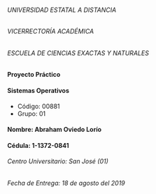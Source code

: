 ###### UNIVERSIDAD ESTATAL A DISTANCIA 
###### VICERRECTORÍA ACADÉMICA 
###### ESCUELA DE CIENCIAS EXACTAS Y NATURALES 

#### Proyecto Práctico

#### Sistemas Operativos

* Código: 00881
* Grupo: 01

#### Nombre: Abraham Oviedo Lorío

#### Cédula: 1-1372-0841

###### Centro Universitario: San José (01)
###### Fecha de Entrega: 18 de agosto del 2019

